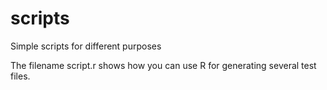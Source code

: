 # scripts
Simple scripts for different purposes

The filename script.r shows how you can use R for generating several test files. 
